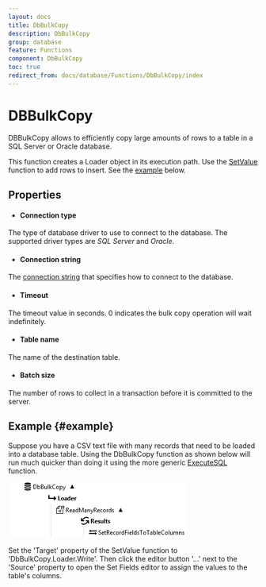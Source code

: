 ```yaml
---
layout: docs
title: DbBulkCopy
description: DbBulkCopy
group: database
feature: Functions
component: DbBulkCopy
toc: true
redirect_from: docs/database/Functions/DbBulkCopy/index
---
```

DBBulkCopy
==========

DBBulkCopy allows to efficiently copy large amounts of rows to a table in a SQL Server or Oracle database. 

This function creates a Loader object in its execution path. Use the [SetValue](https://linx.software/plugins/BuiltIn/Functions/SetValue/)
function to add rows to insert. See the [example](#example) below.

Properties
----------

- #### Connection type
The type of database driver to use to connect to the database. The supported driver types are 
*SQL Server* and *Oracle*.

- #### Connection string
The [connection string](../../Tools/ConnectionEditor/) that specifies how to connect to the database.

- #### Timeout
The timeout value in seconds. 0 indicates the bulk copy operation will wait indefinitely.

- #### Table name
The name of the destination table.

- #### Batch size
The number of rows to collect in a transaction before it is committed to the server.

Example {#example}
--------

Suppose you have a CSV text file with many records that need to be loaded into a database table.
Using the DbBulkCopy function as shown below will run much quicker than doing it using the 
more generic [ExecuteSQL](../ExecuteSQL/) function.

![](Example.png)

Set the 'Target' property of the SetValue function to 'DbBulkCopy.Loader.Write'. Then click the editor 
button '...' next to the 'Source' property to open the Set Fields editor to assign the values to
the table's columns.
